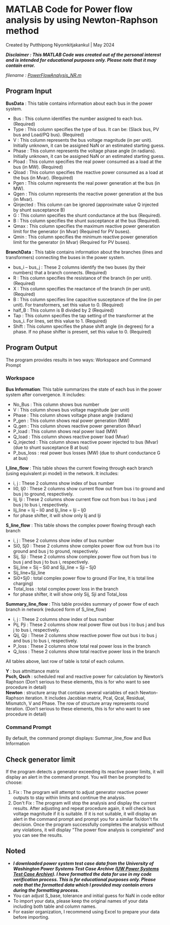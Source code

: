 # MATLAB Code for Power flow analysis by using Newton-Raphson method  
Created by Putthipong Niyomkitjakankul  | May 2024  

***Disclaimer : This MATLAB Code was created out of the personal interest and is intended for educational purposes only. Please note that it may contain error.***

*filename : [PowerFlowAnalysis_NR.m](PowerFlowAnalysis_NR.m)*

## Program Input

**BusData** : This table contains information about each bus in the power system.
*	Bus : This column identifies the number assigned to each bus. (Required)
*	Type : This column specifies the type of bus. It can be: (Slack bus, PV bus and Load/PQ bus). (Required)
*	V : This column represents the bus voltage magnitude (in per unit). Initially unknown, it can be assigned NaN or an estimated starting guess.
*	Phase : This column represents the voltage phase angle (in radians). Initially unknown, it can be assigned NaN or an estimated starting guess.
*	Pload : This column specifies the real power consumed as a load at the bus (in MW). (Required)
*	Qload : This column specifies the reactive power consumed as a load at the bus (in Mvar). (Required)
*	Pgen : This column represents the real power generation at the bus (in MW). 
*	Qgen : This column represents the reactive power generation at the bus (in Mvar). 
*	Qinjected : This column can be ignored (approximate value Q injected by shunt susceptance B) 
*	G : This column specifies the shunt conductance at the bus (Required).
*	B : This column specifies the shunt susceptance at the bus (Required).
*	Qmax : This column specifies the maximum reactive power generation limit for the generator (in Mvar) (Required for PV buses).
*	Qmin : This column specifies the minimum reactive power generation limit for the generator (in Mvar) (Required for PV buses).

**BranchData** : This table contains information about the branches (lines and transformers) connecting the buses in the power system.
*	bus_i – bus_j : These 2 columns identify the two buses (by their numbers) that a branch connects. (Required)
*	R : This column specifies the resistance of the branch (in per unit). (Required)
*	X : This column specifies the reactance of the branch (in per unit). (Required)
*	B : This column specifies line capacitive susceptance of the line (in per unit). For transformers, set this value to 0. (Required)
*	half_B : This column is B divided by 2 (Required)
*	Tap : This column specifies the tap setting of the transformer at the bus_i. For lines, set this value to 1. (Required)
*	Shift : This column specifies the phase shift angle (in degrees) for a phase. If no phase shifter is present, set this value to 0. (Required)

## Program Output
The program provides results in two ways: Workspace and Command Prompt  

### Workspace 

**Bus Information**: This table summarizes the state of each bus in the power system after convergence. It includes:
*	No_Bus : This column shows bus number
*	V : This column shows bus voltage magnitude (per unit)
*	Phase : This column shows voltage phase angle (radians)
*	P_gen : This column shows real power generation (MW)
*	Q_gen : This column shows reactive power generation (Mvar)
*	P_load : This column shows real power load (MW)
*	Q_load : This column shows reactive power load (Mvar)
*	Q_injected : This column shows reactive power injected to bus (Mvar) (due to shunt susceptance B at bus)
*	P_bus_loss : real power bus losses (MW) (due to shunt conductance G at bus)

**I_line_flow** : This table shows the current flowing through each branch (using equivalent pi model) in the network. It includes:
*	i, j : These 2 columns show index of bus number
* Ii0, Ij0 : These 2 columns show current flow out from bus i to ground and bus j to ground, respectively.
*	Iij, Iji : These 2 columns show current flow out from bus i to bus j and bus j to bus i, respectively.
*	Iij_line = Iij – Ii0 and Iji_line = Iji – Ij0
*	for phase shifter, it will show only Iij and Iji

**S_line_flow** : This table shows the complex power flowing through each branch 
*	i, j : These 2 columns show index of bus number
*	Si0, Sj0 : These 2 columns show complex power flow out from bus i to ground and bus j to ground, respectively.
*	Sij, Sji : These 2 columns show complex power flow out from bus i to bus j and bus j to bus i, respectively.
*	Sij_line = Sij – Si0 and Sji_line = Sji – Sj0
*	Sij_line+Sji_line 
*	Si0+Sj0 : total complex power flow to ground (For line, It is total line charging)
*	Total_loss : total complex power loss in the branch
*	for phase shifter, it will show only Sij, Sji and Total_loss

**Summary_line_flow** : This table provides summary of power flow of each branch in network (reduced form of S_line_flow)
*	i, j : These 2 columns show index of bus number
*	Pij, Pji : These 2 columns show real power flow out bus i to bus j and bus j to bus i, respectively.
*	Qij, Qji : These 2 columns show reactive power flow out bus i to bus j and bus j to bus i, respectively.
*	P_loss : These 2 columns show total real power loss in the branch
*	Q_loss : These 2 columns show total reactive power loss in the branch

All tables above, last row of table is total of each column.

**Y** : bus attmittance matrix   
**Psch, Qsch** : scheduled real and reactive power for calculation by Newton’s Raphson (Don’t serious to these elements, this is for who want to see procedure in detail)  
**Newton** : structure array that contains several variables of each Newton-Raphson iteration. It includes Jacobian matrix, Pcal, Qcal, Residual, Mismatch, V and Phase. The row of structure array represents round iteration. (Don’t serious to these elements, this is for who want to see procedure in detail)

### Command Prompt  
By default, the command prompt displays: Summar_line_flow and Bus Information

## Check generator limit  
If the program detects a generator exceeding its reactive power limits, it will display an alert in the command prompt. You will then be prompted to choose:
1) Fix : The program will attempt to adjust generator reactive power outputs to stay within limits and continue the analysis.
2) Don't Fix : The program will stop the analysis and display the current results.
After adjusting and repeat procedure again, it will check bus voltage magnitude if it is suitable.  If it is not suitable, it will display an alert in the command prompt
and prompt you for a similar fix/don't fix decision. Once the program successfully completes the analysis without any violations, it will display "The power flow analysis is completed"
and you can see the results.

## Noted
* ***I downloaded power system test case data from the University of Washington Power Systems Test Case Archive ([UW Power Systems Test Case Archive](https://labs.ece.uw.edu/pstca/)). I have formatted the data for use in my code verification process. This is for educational purposes only. Please note that the formatted data which I provided may contain errors during the formatting process.***
*	You can adjust S_base, tolerance and initial guess for NaN in code editor
*	To import your data, please keep the original names of your data including both table and column names.
*	For easier organization, I recommend using Excel to prepare your data before importing.

